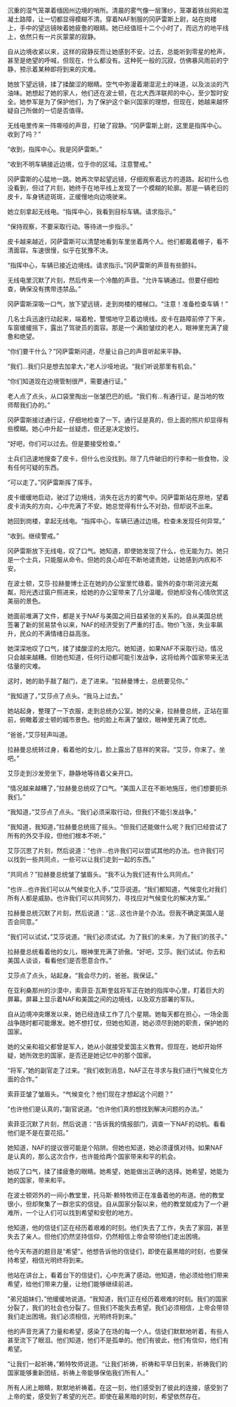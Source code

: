 沉重的湿气笼罩着缅因州边境的哨所。清晨的雾气像一层薄纱，笼罩着铁丝网和混凝土路障，让一切都显得模糊不清。穿着NAF制服的冈萨雷斯上尉，站在岗楼上，手中的望远镜映着她疲惫的眼睛。她已经值班十二个小时了，而远方的地平线上，依然只有一片灰蒙蒙的寂静。

自从边境收紧以来，这样的寂静反而让她感到不安。过去，总能听到零星的枪声，甚至是绝望的呼喊，但现在，什么都没有。这种死一般的沉寂，仿佛暴风雨前的宁静，预示着某种即将到来的灾难。

她放下望远镜，揉了揉酸涩的眼睛。空气中弥漫着潮湿泥土的味道，以及淡淡的汽油味。她想起了她的家人，他们还在波士顿，在北大西洋联邦的中心，至少暂时安全。她参军是为了保护他们，为了保护这个新兴国家的理想，但现在，她越来越怀疑自己所做的一切是否值得。

无线电里传来一阵嘶哑的声音，打破了寂静。“冈萨雷斯上尉，这里是指挥中心。收到了吗？”

“收到，指挥中心。我是冈萨雷斯。”

“收到不明车辆接近边境，位于你的区域。注意警戒。”

冈萨雷斯的心猛地一跳。她再次举起望远镜，仔细观察着远方的道路。起初什么也没看到，但过了片刻，她终于在地平线上发现了一个模糊的轮廓。那是一辆老旧的皮卡，车身锈迹斑斑，正缓慢地向边境驶来。

她立刻拿起无线电。“指挥中心，我看到目标车辆。请求指示。”

“保持观察，不要采取行动。等待进一步指示。”

皮卡越来越近，冈萨雷斯可以清楚地看到车里坐着两个人。他们都戴着帽子，看不清面容。车速很慢，似乎在犹豫不决。

“指挥中心，车辆已接近边境线。请求指示。”冈萨雷斯的声音有些颤抖。

无线电里沉默了片刻，然后传来一个冷酷的声音。“允许车辆通过。但要仔细检查，确保没有携带违禁品。”

冈萨雷斯深吸一口气，放下望远镜，走到岗楼的楼梯口。“注意！准备检查车辆！”

几名士兵迅速行动起来，端着枪，警惕地守卫着边境线。皮卡在路障前停了下来，车窗缓缓摇下，露出了驾驶员的面容。那是一个满脸皱纹的老人，眼神里充满了疲惫和绝望。

“你们要干什么？”冈萨雷斯问道，尽量让自己的声音听起来平静。

“我们…我们只是想去加拿大，”老人沙哑地说。“我们听说那里有机会。”

“你们知道现在边境管制很严，需要通行证。”

老人点了点头，从口袋里掏出一张皱巴巴的纸。“我们有…有通行证，是当地的牧师帮我们办的。”

冈萨雷斯接过通行证，仔细地检查了一下。通行证是真的，但上面的照片却显得有些模糊。她心中升起一丝疑虑，但还是决定放行。

“好吧，你们可以过去。但是要接受检查。”

士兵们迅速地搜查了皮卡，但什么也没找到。除了几件破旧的行李和一些食物，没有任何可疑的东西。

“可以走了。”冈萨雷斯挥了挥手。

皮卡缓缓地启动，驶过了边境线，消失在远方的雾气中。冈萨雷斯站在原地，望着皮卡消失的方向，心中充满了不安。她总觉得有什么不对劲，但却说不出来。

她回到岗楼，拿起无线电。“指挥中心，车辆已通过边境。检查未发现任何异常。”

“收到。继续警戒。”

冈萨雷斯放下无线电，叹了口气。她知道，即使她发现了什么，也无能为力。她只是一个士兵，只能服从命令。但她的良心却在不断地谴责她，让她感到内疚和不安。

在波士顿，艾莎·拉赫曼博士正在她的办公室里忙碌着。窗外的查尔斯河波光粼粼，阳光透过窗户照进来，给她的办公室带来了几分温暖。但她却没有心情欣赏这美丽的景色。

她面前堆满了文件，都是关于NAF与美国之间日益紧张的关系的。自从美国总统签署了新的贸易禁令以来，NAF的经济受到了严重的打击。物价飞涨，失业率飙升，民众的不满情绪日益高涨。

她深深地叹了口气，揉了揉酸涩的太阳穴。她知道，如果NAF不采取行动，情况只会越来越糟。但她也知道，任何行动都可能引发战争，这将给两个国家带来无法估量的灾难。

这时，她的助手敲了敲门，走了进来。“拉赫曼博士，总统要见你。”

“我知道了，”艾莎点了点头。“我马上过去。”

她站起身，整理了一下衣服，走到总统办公室。她的父亲，拉赫曼总统，正站在窗前，俯瞰着波士顿的城市景色。他的脸上布满了皱纹，眼神里充满了忧虑。

“爸爸，”艾莎轻声叫道。

拉赫曼总统转过身，看着他的女儿，脸上露出了慈祥的笑容。“艾莎，你来了。坐吧。”

艾莎走到沙发旁坐下，静静地等待着父亲开口。

“情况越来越糟了，”拉赫曼总统叹了口气。“美国人正在不断地施压，他们想要扼杀我们。”

“我知道，”艾莎点了点头。“我们必须采取行动，但我们不能引发战争。”

“我知道，我知道，”拉赫曼总统摇了摇头。“但我们还能做什么呢？我们已经尝试了所有的外交手段，但他们根本不听。”

艾莎沉思了片刻，然后说道：“也许…也许我们可以尝试其他的办法。也许我们可以找到一些共同点，一些可以让我们走到一起的东西。”

“共同点？”拉赫曼总统皱了皱眉头。“我不认为我们还有什么共同点。”

“也许…也许我们可以从气候变化入手，”艾莎说道。“我们都知道，气候变化对我们所有人都是威胁。也许我们可以共同努力，寻找应对气候变化的解决方案。”

拉赫曼总统沉默了片刻，然后说道：“这…这也许是个办法。但我不确定美国人是否会同意。”

“我们可以试试，”艾莎说道。“我们必须试试。为了我们的未来，为了我们的孩子。”

拉赫曼总统看着他的女儿，眼神里充满了骄傲。“好吧，艾莎。我们试试。你去和美国人谈谈，看看他们是否愿意合作。”

艾莎点了点头，站起身。“我会尽力的，爸爸。我保证。”

在亚利桑那州的沙漠中，索菲亚·瓦斯奎兹将军正在她的指挥中心里，盯着巨大的屏幕。屏幕上显示着NAF和美国之间的边境线，以及双方部署的军队。

自从边境冲突爆发以来，她已经连续工作了几个星期。她每天都在担心，一场全面战争随时都可能爆发。她不想打仗，但她也知道，她必须尽到她的职责，保护她的国家。

她的父亲和祖父都曾是军人，她从小就接受爱国主义教育。但现在，她却开始怀疑，她所效忠的国家，是否还是她记忆中的那个国家。

“将军，”她的副官走了过来。“我们收到消息，NAF正在寻求与我们进行气候变化方面的合作。”

索菲亚皱了皱眉头。“气候变化？他们现在才想起这个问题？”

“也许他们是认真的，”副官说道。“也许他们真的想找到解决问题的办法。”

索菲亚沉默了片刻，然后说道：“告诉我的情报部门，调查一下NAF的动机。看看他们是不是在耍花招。”

她知道，NAF的提议很可能是个陷阱。但她也知道，她必须谨慎对待。如果NAF是认真的，那么这次合作，也许能给两个国家带来和平的机会。

她叹了口气，揉了揉疲惫的眼睛。她希望，她能做出正确的选择。她希望，她能为她的国家，带来和平。

在波士顿郊外的一间小教堂里，托马斯·赖特牧师正在准备着他的布道。他的教堂很小，但却聚集了一群忠实的信徒。自从国家分裂以来，他的教堂就成为了一个避难所，一个让人们可以找到希望和安慰的地方。

他知道，他的信徒们正在经历着艰难的时刻。他们失去了工作，失去了家园，甚至失去了亲人。但他们仍然坚持信仰，仍然相信上帝会带领他们走出困境。

他今天布道的题目是“希望”。他想告诉他的信徒们，即使在最黑暗的时刻，也要保持希望，相信光明终将到来。

他站在讲台上，看着台下的信徒们，心中充满了感动。他知道，他必须给他们带来希望，给他们带来力量，让他们能够继续前进。

“弟兄姐妹们，”他缓缓地说道。“我知道，我们正在经历着艰难的时刻。我们的国家分裂了，我们的社会也分裂了。但我们不能失去希望。我们必须相信，上帝会带领我们走出困境。我们必须相信，光明终将到来。”

他的声音充满了力量和希望，感染了在场的每一个人。信徒们默默地听着，有些人甚至流下了眼泪。他们知道，他们不是孤单的。他们有彼此，他们有信仰，他们有希望。

“让我们一起祈祷，”赖特牧师说道。“让我们祈祷，祈祷和平早日到来，祈祷我们的国家能够重新团结，祈祷上帝能够保佑我们所有人。”

所有人闭上眼睛，默默地祈祷着。在这一刻，他们感受到了彼此的连接，感受到了上帝的爱，感受到了希望的光芒。即使在最黑暗的时刻，希望依然存在。
